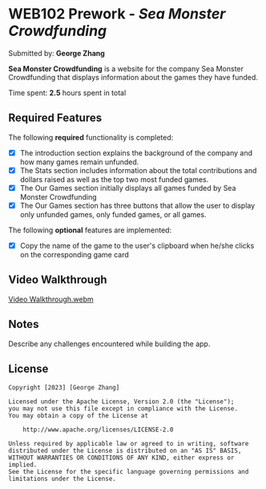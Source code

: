 # WEB102 Prework - *Sea Monster Crowdfunding*

Submitted by: **George Zhang**

**Sea Monster Crowdfunding** is a website for the company Sea Monster Crowdfunding that displays information about the games they have funded.

Time spent: **2.5** hours spent in total

## Required Features

The following **required** functionality is completed:

* [x] The introduction section explains the background of the company and how many games remain unfunded.
* [x] The Stats section includes information about the total contributions and dollars raised as well as the top two most funded games.
* [x] The Our Games section initially displays all games funded by Sea Monster Crowdfunding
* [x] The Our Games section has three buttons that allow the user to display only unfunded games, only funded games, or all games.

The following **optional** features are implemented:

* [x] Copy the name of the game to the user's clipboard when he/she clicks on the corresponding game card

## Video Walkthrough
[Video Walkthrough.webm](https://github.com/GeorgeZhang744/web102_prework/assets/75636959/50f80b89-f79b-4705-a7aa-26a5177d8601)


## Notes

Describe any challenges encountered while building the app.

## License

    Copyright [2023] [George Zhang]

    Licensed under the Apache License, Version 2.0 (the "License");
    you may not use this file except in compliance with the License.
    You may obtain a copy of the License at

        http://www.apache.org/licenses/LICENSE-2.0

    Unless required by applicable law or agreed to in writing, software
    distributed under the License is distributed on an "AS IS" BASIS,
    WITHOUT WARRANTIES OR CONDITIONS OF ANY KIND, either express or implied.
    See the License for the specific language governing permissions and
    limitations under the License.
